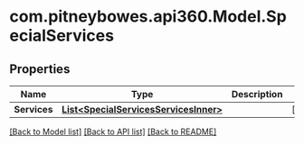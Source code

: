 # com.pitneybowes.api360.Model.SpecialServices

## Properties

Name | Type | Description | Notes
------------ | ------------- | ------------- | -------------
**Services** | [**List&lt;SpecialServicesServicesInner&gt;**](SpecialServicesServicesInner.md) |  | [optional] 

[[Back to Model list]](../../README.md#documentation-for-models) [[Back to API list]](../../README.md#documentation-for-api-endpoints) [[Back to README]](../../README.md)

